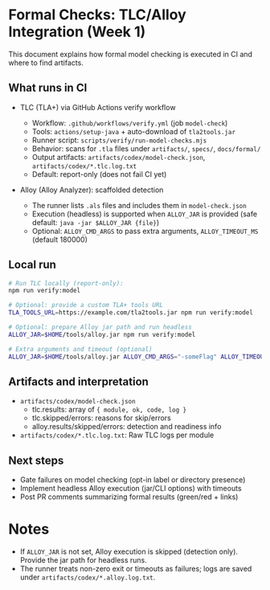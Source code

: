 # Formal Checks: TLC/Alloy Integration (Week 1)

This document explains how formal model checking is executed in CI and where to find artifacts.

## What runs in CI

- TLC (TLA+) via GitHub Actions verify workflow
  - Workflow: `.github/workflows/verify.yml` (job `model-check`)
  - Tools: `actions/setup-java` + auto-download of `tla2tools.jar`
  - Runner script: `scripts/verify/run-model-checks.mjs`
  - Behavior: scans for `.tla` files under `artifacts/`, `specs/`, `docs/formal/`
  - Output artifacts: `artifacts/codex/model-check.json`, `artifacts/codex/*.tlc.log.txt`
  - Default: report-only (does not fail CI yet)

- Alloy (Alloy Analyzer): scaffolded detection
  - The runner lists `.als` files and includes them in `model-check.json`
  - Execution (headless) is supported when `ALLOY_JAR` is provided (safe default: `java -jar $ALLOY_JAR {file}`)
  - Optional: `ALLOY_CMD_ARGS` to pass extra arguments, `ALLOY_TIMEOUT_MS` (default 180000)

## Local run

```bash
# Run TLC locally (report-only):
npm run verify:model

# Optional: provide a custom TLA+ tools URL
TLA_TOOLS_URL=https://example.com/tla2tools.jar npm run verify:model

# Optional: prepare Alloy jar path and run headless
ALLOY_JAR=$HOME/tools/alloy.jar npm run verify:model

# Extra arguments and timeout (optional)
ALLOY_JAR=$HOME/tools/alloy.jar ALLOY_CMD_ARGS="-someFlag" ALLOY_TIMEOUT_MS=180000 npm run verify:model
```

## Artifacts and interpretation

- `artifacts/codex/model-check.json`
  - tlc.results: array of `{ module, ok, code, log }`
  - tlc.skipped/errors: reasons for skip/errors
  - alloy.results/skipped/errors: detection and readiness info
- `artifacts/codex/*.tlc.log.txt`: Raw TLC logs per module

## Next steps

- Gate failures on model checking (opt-in label or directory presence)
- Implement headless Alloy execution (jar/CLI options) with timeouts
- Post PR comments summarizing formal results (green/red + links)
# Notes

- If `ALLOY_JAR` is not set, Alloy execution is skipped (detection only). Provide the jar path for headless runs.
- The runner treats non-zero exit or timeouts as failures; logs are saved under `artifacts/codex/*.alloy.log.txt`.
